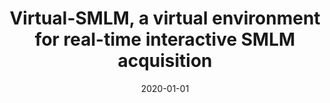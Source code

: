 ---
title: "Virtual-SMLM, a virtual environment for real-time interactive SMLM acquisition"
collection: publications
permalink: /publication/2020-01-01-Virtual-SMLM-a-virtual-environment-for-real-time-interactive-SMLM-acquisition
category: 'preprint'
date: 2020-01-01
venue: 'Under review.'
paperurl: 'https://www.biorxiv.org/content/10.1101/2020.03.05.967893v1'
citation: ' Juliette Griffie,  Pham T.-a.,  Christian Sieben,  Robin Lang,  Volkan Cevher,  Seamus Holden,  Michael Unser,  Suliana Manley,  Daniel Sage, &quot;Virtual-SMLM, a virtual environment for real-time interactive SMLM acquisition.&quot; <i>Under review.</i>, 2020.'
---